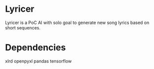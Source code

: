 # Lyricer
Lyricer is a PoC AI with solo goal to generate new song lyrics based on short sequences.

# Dependencies

xlrd
openpyxl
pandas
tensorflow